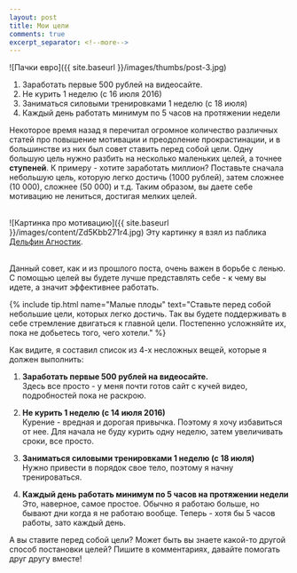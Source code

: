 ```yaml
---
layout: post
title: Мои цели
comments: true
excerpt_separator: <!--more-->
---
```

![Пачки евро]({{ site.baseurl }}/images/thumbs/post-3.jpg)

1. Заработать первые 500 рублей на видеосайте.
2. Не курить 1 неделю (с 16 июля 2016)
3. Заниматься силовыми тренировками 1 неделю (с 18 июля)
4. Каждый день работать минимум по 5 часов на протяжении недели

Некоторое время назад я перечитал огромное количество различных статей про повышение мотивации и преодоление прокрастинации, и в большинстве из них был совет ставить перед собой цели.<!--more--> Одну большую цель нужно разбить на несколько маленьких целей, а точнее __ступеней__. К примеру - хотите заработать миллион? Поставьте сначала небольшую цель, которую легко достичь (1000 рублей), затем сложнее (10 000), сложнее (50 000) и т.д. Таким образом, вы даете себе мотивацию не лениться, достигая мелких целей.<br><br>

![Картинка про мотивацию]({{ site.baseurl }}/images/content/Zd5Kbb271r4.jpg)
Эту картинку я взял из паблика <a href="https://vk.com/adolphin" target="_blank">Дельфин Агностик</a>.<br><br>

Данный совет, как и из прошлого поста, очень важен в борьбе с ленью. С помощью целей вы будете лучше представлять себе - к чему вы идете, а значит эффективнее работать.

{% include tip.html name="Малые плоды" text="Ставьте перед собой небольшие цели, которых легко достичь. Так вы будете поддерживать в себе стремление двигаться к главной цели. Постепенно усложняйте их, пока не добьетесь того, чего хотели." %}

Как видите, я составил список из 4-х несложных вещей, которые я должен выполнить:

1. __Заработать первые 500 рублей на видеосайте.__<br>
Здесь все просто - у меня почти готов сайт с кучей видео, подробностей пока не раскрою.

2. __Не курить 1 неделю (с 14 июля 2016)__<br>
Курение - вредная и дорогая привычка. Поэтому я хочу избавиться от нее. Для начала не буду курить одну неделю, затем увеличивать сроки, все просто.

3. __Заниматься силовыми тренировками 1 неделю (с 18 июля)__<br>
Нужно привести в порядок свое тело, поэтому я начну тренироваться.

4. __Каждый день работать минимум по 5 часов на протяжении недели__<br>
Это, наверное, самое простое. Обычно я работаю больше, но бывают дни когда я не работаю вообще. Теперь - хотя бы 5 часов работы, зато каждый день.

А вы ставите перед собой цели? Может быть вы знаете какой-то другой способ постановки целей? Пишите в комментариях, давайте помогать друг другу вместе!